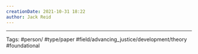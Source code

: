 ```yaml
---
creationDate: 2021-10-31 18:22
author: Jack Reid
---
```




---
Tags:
#person/
#type/paper
#field/advancing_justice/development/theory
#foundational